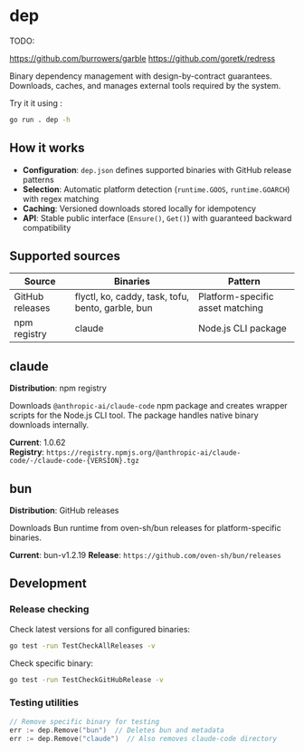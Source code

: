 # dep

TODO:

https://github.com/burrowers/garble
https://github.com/goretk/redress 

Binary dependency management with design-by-contract guarantees. Downloads, caches, and manages external tools required by the system.

Try it it using :

```sh
go run . dep -h
```

## How it works

- **Configuration**: `dep.json` defines supported binaries with GitHub release patterns
- **Selection**: Automatic platform detection (`runtime.GOOS`, `runtime.GOARCH`) with regex matching
- **Caching**: Versioned downloads stored locally for idempotency
- **API**: Stable public interface (`Ensure()`, `Get()`) with guaranteed backward compatibility

## Supported sources

| Source | Binaries | Pattern |
|--------|----------|---------|
| GitHub releases | flyctl, ko, caddy, task, tofu, bento, garble, bun | Platform-specific asset matching |
| npm registry | claude | Node.js CLI package |

## claude

**Distribution**: npm registry

Downloads `@anthropic-ai/claude-code` npm package and creates wrapper scripts for the Node.js CLI tool. The package handles native binary downloads internally.

**Current**: 1.0.62  
**Registry**: `https://registry.npmjs.org/@anthropic-ai/claude-code/-/claude-code-{VERSION}.tgz`

## bun

**Distribution**: GitHub releases

Downloads Bun runtime from oven-sh/bun releases for platform-specific binaries.

**Current**: bun-v1.2.19
**Release**: `https://github.com/oven-sh/bun/releases`

## Development

### Release checking

Check latest versions for all configured binaries:

```bash
go test -run TestCheckAllReleases -v
```

Check specific binary:

```bash
go test -run TestCheckGitHubRelease -v
```

### Testing utilities

```go
// Remove specific binary for testing
err := dep.Remove("bun")  // Deletes bun and metadata
err := dep.Remove("claude")  // Also removes claude-code directory
```